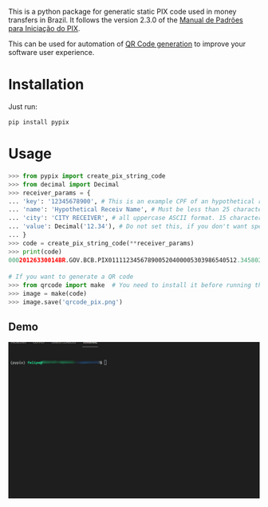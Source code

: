 This is a python package for generatic static PIX code used in money transfers in Brazil. It follows the version 2.3.0 of the [Manual de Padrões para Iniciação do PIX](https://www.bcb.gov.br/content/estabilidadefinanceira/pix/Regulamento_Pix/II_ManualdePadroesparaIniciacaodoPix_versao2-3-0.pdf).


This can be used for automation of [QR Code generation](https://github.com/lincolnloop/python-qrcode) to improve your software user experience.


# Installation
Just run:

```shell
pip install pypix
```

# Usage
```python
>>> from pypix import create_pix_string_code
>>> from decimal import Decimal
>>> receiver_params = {
... 'key': '12345678900', # This is an example CPF of an hypothetical receiver
... 'name': 'Hypothetical Receiv Name', # Must be less than 25 characters long.
... 'city': 'CITY RECEIVER', # all uppercase ASCII format. 15 characters max
... 'value': Decimal('12.34'), # Do not set this, if you don't want specify a value and leave up to payer to fill this in their PSP application (e.g. mobile or web banking app)
... }
>>> code = create_pix_string_code(**receiver_params)
>>> print(code)
00020126330014BR.GOV.BCB.PIX011112345678900520400005303986540512.345802BR5924Hypothetical Receiv Name6013CITY RECEIVER62070503***6304EA64

# If you want to generate a QR code
>>> from qrcode import make  # You need to install it before running this
>>> image = make(code)
>>> image.save('qrcode_pix.png')
```

## Demo
![](animation.gif)
